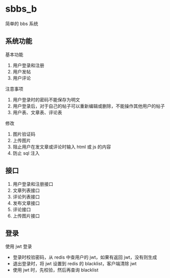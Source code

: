 # sbbs_b

简单的 bbs 系统

## 系统功能

基本功能

1. 用户登录和注册
2. 用户发帖
3. 用户评论

注意事项

1. 用户登录时的密码不能保存为明文
2. 用户登录后，对于自己的帖子可以重新编辑或删除，不能操作其他用户的帖子
3. 用户表、文章表、评论表

修改

1. 图片验证码
2. 上传图片
3. 阻止用户在发文章或评论时输入 html 或 js 的内容
4. 防止 sql 注入

## 接口

1. 用户登录和注册接口
2. 文章列表接口
3. 评论列表接口
4. 发布文章接口
5. 评论接口
6. 上传图片接口

## 登录

使用 jwt 登录

- 登录时校验密码，从 redis 中查用户的 jwt，如果有返回 jwt，没有则生成
- 退出登录时，将 jwt 设置到 redis 的 blacklist，客户端清除 jwt
- 使用 jwt 时，先校验，然后再查询 blacklist